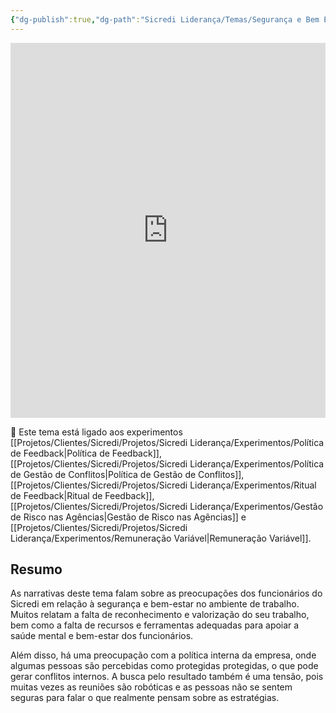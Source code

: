 ```yaml
---
{"dg-publish":true,"dg-path":"Sicredi Liderança/Temas/Segurança e Bem Estar.md","permalink":"/Sicredi Liderança/Temas/Segurança e Bem Estar/"}
---
```



<iframe src="https://embed.kumu.io/e35a374eea6f45164ef1532e48fbbf53" width="100%" height="600" frameborder="0"></iframe>

🔗 Este tema está ligado aos experimentos [[Projetos/Clientes/Sicredi/Projetos/Sicredi Liderança/Experimentos/Política de Feedback\|Política de Feedback]],  [[Projetos/Clientes/Sicredi/Projetos/Sicredi Liderança/Experimentos/Política de Gestão de Conflitos\|Política de Gestão de Conflitos]], [[Projetos/Clientes/Sicredi/Projetos/Sicredi Liderança/Experimentos/Ritual de Feedback\|Ritual de Feedback]], [[Projetos/Clientes/Sicredi/Projetos/Sicredi Liderança/Experimentos/Gestão de Risco nas Agências\|Gestão de Risco nas Agências]] e [[Projetos/Clientes/Sicredi/Projetos/Sicredi Liderança/Experimentos/Remuneração Variável\|Remuneração Variável]].

## Resumo

As narrativas deste tema falam sobre as preocupações dos funcionários do Sicredi em relação à segurança e bem-estar no ambiente de trabalho. Muitos relatam a falta de reconhecimento e valorização do seu trabalho, bem como a falta de recursos e ferramentas adequadas para apoiar a saúde mental e bem-estar dos funcionários. 

Além disso, há uma preocupação com a política interna da empresa, onde algumas pessoas são percebidas como protegidas protegidas, o que pode gerar conflitos internos. A busca pelo resultado também é uma tensão, pois muitas vezes as reuniões são robóticas e as pessoas não se sentem seguras para falar o que realmente pensam sobre as estratégias. 


